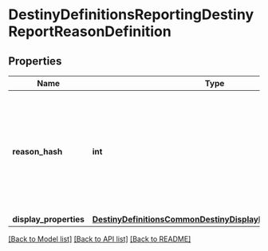 # DestinyDefinitionsReportingDestinyReportReasonDefinition

## Properties
Name | Type | Description | Notes
------------ | ------------- | ------------- | -------------
**reason_hash** | **int** | The identifier for the reason: they are only guaranteed unique under the Category in which they are found. | [optional] 
**display_properties** | [**DestinyDefinitionsCommonDestinyDisplayPropertiesDefinition**](DestinyDefinitionsCommonDestinyDisplayPropertiesDefinition.md) |  | [optional] 

[[Back to Model list]](../README.md#documentation-for-models) [[Back to API list]](../README.md#documentation-for-api-endpoints) [[Back to README]](../README.md)


